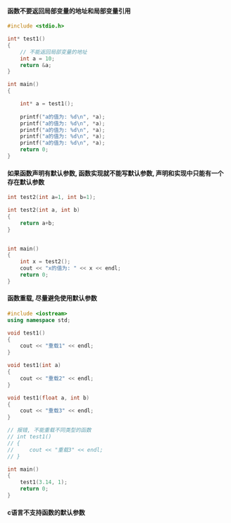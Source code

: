 #### 函数不要返回局部变量的地址和局部变量引用
```c
#include <stdio.h>

int* test1()
{
	// 不能返回局部变量的地址
	int a = 10;
	return &a;
}

int main()
{

	int* a = test1();
	
	printf("a的值为: %d\n", *a);
	printf("a的值为: %d\n", *a);
	printf("a的值为: %d\n", *a);
	printf("a的值为: %d\n", *a);
	printf("a的值为: %d\n", *a);
	return 0;
}
```
#### 如果函数声明有默认参数, 函数实现就不能写默认参数, 声明和实现中只能有一个存在默认参数
```c++
int test2(int a=1, int b=1);

int test2(int a, int b)
{
    return a+b;
}


int main()
{
    int x = test2();
    cout << "x的值为: " << x << endl;
    return 0;
}
```
#### 函数重载, 尽量避免使用默认参数
```c++
#include <iostream>
using namespace std;

void test1()
{
    cout << "重载1" << endl;
}

void test1(int a)
{
    cout << "重载2" << endl;
}

void test1(float a, int b)
{
    cout << "重载3" << endl;
}

// 报错, 不能重载不同类型的函数
// int test1()
// {
//     cout << "重载3" << endl;
// }

int main()
{
    test1(3.14, 1);
    return 0;
}
```
#### c语言不支持函数的默认参数